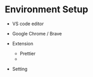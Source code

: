 # Environment Setup

- VS code editor
- Google Chrome / Brave
- Extension 
    - Prettier
    - 

- Setting    